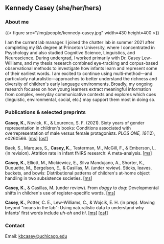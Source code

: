 ## Kennedy Casey (she/her/hers)

### About me

{{< figure src="/img/people/kennedy-casey.jpg" width=430 height=400 >}}

I am the current lab manager. I joined the chatter lab in summer 2021 after completing my BA degree at Princeton University, where I concentrated in Psychology and also studied Cognitive Science, Linguistics, and Neuroscience. During undergrad, I worked primarily with Dr. Casey Lew-Williams, and my thesis research combined eye-tracking and corpus-based observational methods to investigate how infants learn and represent some of their earliest words. I am excited to continue using multi-method—and particularly naturalistic—approaches to better understand the richness and diversity of children's early language environments. Broadly, my ongoing research focuses on how young learners extract meaningful information from complex, everyday communicative contexts and explores which cues (linguistic, environmental, social, etc.) may support them most in doing so.

### Publications & selected preprints
**Casey, K.**, Novick, K., & Lourenco, S. F. (2021). Sixty years of gender representation in children's books: Conditions associated with overrepresentation of male versus female protagonists. _PLOS ONE, 16_(12), e0260566. [[ms](https://journals.plos.org/plosone/article?id=10.1371/journal.pone.0260566)] [[osf](https://osf.io/97gfk/)]

Baek, S., Marques, S., **Casey, K.**, Testerman, M., McGill, F., & Emberson, L. (in revision). Attrition rate in infant fNIRS research: A meta-analysis. [[ms](https://www.biorxiv.org/content/10.1101/2021.06.15.448526v1.abstract)]

**Casey, K.**, Elliott, M., Mickiewicz, E., Silva Mandujano, A., Shorter, K., Duquette, M., Bergelson, E., & Casillas, M. (under review). Sticks, leaves, buckets, and bowls: Distributional patterns of children's at-home object handling in two subsistence societies. [[ms](./lab-publications/Casey_et_al_submitted_Distributional_patterns_of_at_home_object_handling.pdf)]

**Casey, K.**, & Casillas, M. (under review). From _doggy_ to _dog_: Developmental shifts in children's use of register-specific words. [[ms](./lab-publications/Casey_Casillas_submitted_Developmental_shifts_in_use_of_register_specific_words.pdf)]

**Casey, K.**, Potter, C. E., Lew-Williams, C., & Wojcik, E. H. (in prep). Moving beyond "nouns in the lab": Using naturalistic data to understand why infants' first words include _uh-oh_ and _hi_. [[ms](https://psyarxiv.com/xbyr3/)] [[osf](https://osf.io/tdbqn/)]

### Contact 
Email: kbcasey@uchicago.edu
